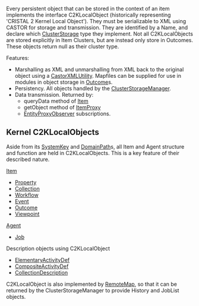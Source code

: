 Every persistent object that can be stored in the context of an item implements the interface C2KLocalObject (historically representing 'CRISTAL 2 Kernel Local Object'). They must be serializable to XML using CASTOR for storage and transmission. They are identified by a Name, and declare which [ClusterStorage](../ClusterStorage) type they implement. Not all C2KLocalObjects are stored explicitly in Item Clusters, but are instead only store in Outcomes. These objects return null as their cluster type.

Features:

 * Marshalling as XML and unmarshalling from XML back to the original object using a [CastorXMLUtility](../CastorXMLUtility). Mapfiles can be supplied for use in modules in object storage in [Outcome](../Outcome)s.
 * Persistency. All objects handled by the [ClusterStorageManager](../ClusterStorageManager). 
 * Data transmission. Returned by:
   * queryData method of [Item](../Item)
   * getObject method of [ItemProxy](../ItemProxy)
   * [EntityProxyObserver](../EntityProxyObserver) subscriptions.

## Kernel C2KLocalObjects

Aside from its [SystemKey](../SystemKey) and [DomainPath](../DomainPath)s, all Item and Agent structure and function are held in C2KLocalObjects. This is a key feature of their described nature. 

[Item](../Item)

 * [Property](../Property)
 * [Collection](../Collection)
 * [Workflow](../Workflow)
 * [Event](../Event)
 * [Outcome](../Outcome)
 * [Viewpoint](../Viewpoint)

[Agent](../Agent)

 * [Job](../Job)

Description objects using C2KLocalObject
 
 * [ElementaryActivityDef](../ElementaryActivityDef)
 * [CompositeActivityDef](../CompositeActivityDef)
 * [CollectionDescription](../CollectionDescription)

C2KLocalObject is also implemented by [RemoteMap](../RemoteMap), so that it can be returned by the ClusterStorageManager to provide History and JobList objects.
